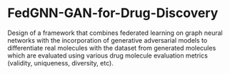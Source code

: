 # FedGNN-GAN-for-Drug-Discovery
Design of a framework that combines federated learning on graph neural networks with the incorporation of generative adversarial models to differentiate real molecules with the dataset from generated molecules which are evaluated using various drug molecule evaluation metrics (validity, uniqueness, diversity, etc).  
